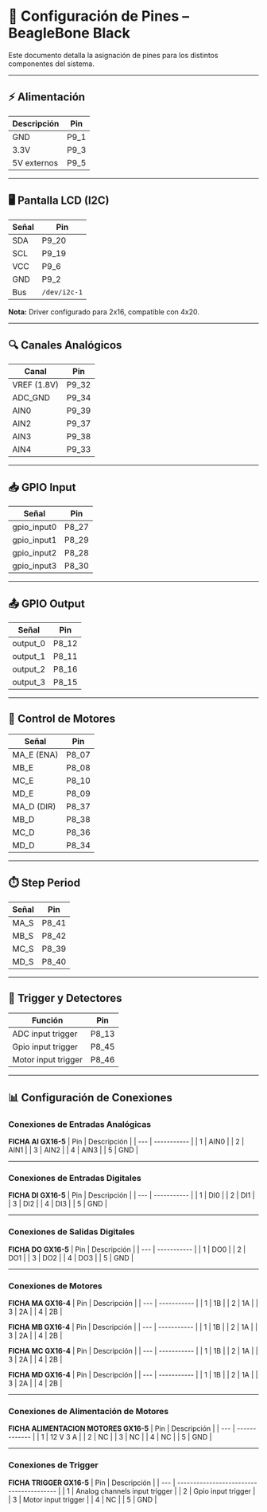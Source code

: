 # 🧰 Configuración de Pines – BeagleBone Black

Este documento detalla la asignación de pines para los distintos componentes del sistema.

---

## ⚡ Alimentación
| Descripción   | Pin     |
|---------------|---------|
| GND           | P9_1    |
| 3.3V          | P9_3    |
| 5V externos   | P9_5    |

---

## 🖥️ Pantalla LCD (I2C)
| Señal | Pin    |
|-------|--------|
| SDA   | P9_20 |
| SCL   | P9_19 |
| VCC   | P9_6  |
| GND   | P9_2  |
| Bus   | `/dev/i2c-1` |

**Nota:** Driver configurado para 2x16, compatible con 4x20.

---

## 🔍 Canales Analógicos
| Canal       | Pin   |
|-------------|--------|
| VREF (1.8V) | P9_32 |
| ADC_GND     | P9_34 | Se conecta a P8_1 (Comun GND)
| AIN0        | P9_39 |
| AIN2        | P9_37 |
| AIN3        | P9_38 |
| AIN4        | P9_33 |

---

## 📥 GPIO Input
| Señal       | Pin    |
|-------------|--------|
| gpio_input0 | P8_27  |
| gpio_input1 | P8_29  |
| gpio_input2 | P8_28  |
| gpio_input3 | P8_30  |

---

## 📤 GPIO Output
| Señal      | Pin    |
|------------|--------|
| output_0   | P8_12  |
| output_1   | P8_11  |
| output_2   | P8_16  |
| output_3   | P8_15  |
---

## 🚗 Control de Motores
| Señal         | Pin    |
|---------------|--------|
| MA_E (ENA)    | P8_07  |
| MB_E          | P8_08  |
| MC_E          | P8_10  |
| MD_E          | P8_09  |
| MA_D (DIR)    | P8_37  |
| MB_D          | P8_38  |
| MC_D          | P8_36  |
| MD_D          | P8_34  |
---

## ⏱️ Step Period
| Señal   | Pin    |
|---------|--------|
| MA_S    | P8_41  |
| MB_S    | P8_42  |
| MC_S    | P8_39  |
| MD_S    | P8_40  |

---

## 🚨 Trigger y Detectores
| Función                       | Pin   |
|------------------------------|--------|
| ADC input trigger            | P8_13  |
| Gpio input trigger           | P8_45  |
| Motor input trigger          | P8_46  |

---

## 📊 Configuración de Conexiones

### Conexiones de Entradas Analógicas

**FICHA AI GX16-5**
| Pin | Descripción |
| --- | ----------- |
| 1   | AIN0        |
| 2   | AIN1        |
| 3   | AIN2        |
| 4   | AIN3        |
| 5   | GND         |

---

### Conexiones de Entradas Digitales

**FICHA DI GX16-5**
| Pin | Descripción |
| --- | ----------- |
| 1   | DI0         |
| 2   | DI1         |
| 3   | DI2         |
| 4   | DI3         |
| 5   | GND         |

---

### Conexiones de Salidas Digitales

**FICHA DO GX16-5**
| Pin | Descripción |
| --- | ----------- |
| 1   | DO0         |
| 2   | DO1         |
| 3   | DO2         |
| 4   | DO3         |
| 5   | GND         |

---

### Conexiones de Motores

**FICHA MA GX16-4**
| Pin | Descripción |
| --- | ----------- |
| 1   | 1B          |
| 2   | 1A          |
| 3   | 2A          |
| 4   | 2B          |

**FICHA MB GX16-4**
| Pin | Descripción |
| --- | ----------- |
| 1   | 1B          |
| 2   | 1A          |
| 3   | 2A          |
| 4   | 2B          |

**FICHA MC GX16-4**
| Pin | Descripción |
| --- | ----------- |
| 1   | 1B          |
| 2   | 1A          |
| 3   | 2A          |
| 4   | 2B          |

**FICHA MD GX16-4**
| Pin | Descripción |
| --- | ----------- |
| 1   | 1B          |
| 2   | 1A          |
| 3   | 2A          |
| 4   | 2B          |

---

### Conexiones de Alimentación de Motores

**FICHA ALIMENTACION MOTORES GX16-5**
| Pin | Descripción   |
| --- | ------------- |
| 1   | 12 V 3 A      |
| 2   | NC            |
| 3   | NC            |
| 4   | NC            |
| 5   | GND           |

---

### Conexiones de Trigger

**FICHA TRIGGER GX16-5**
| Pin | Descripción                              |
| --- | ---------------------------------------- |
| 1   | Analog channels input trigger           |
| 2   | Gpio input trigger                      |
| 3   | Motor input trigger                     |
| 4   | NC                                      |
| 5   | GND                                     |

